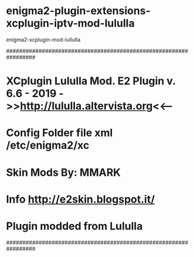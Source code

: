 # enigma2-plugin-extensions-xcplugin-iptv-mod-lululla
enigma2-xcplugin-mod-lullulla



#################################################################
# XCplugin Lululla Mod. E2 Plugin v. 6.6 - 2019 ->>http://lululla.altervista.org<<--
# Config Folder file xml /etc/enigma2/xc
# Skin Mods By: MMARK
# Info http://e2skin.blogspot.it/
# Plugin modded from Lululla 
#################################################################

